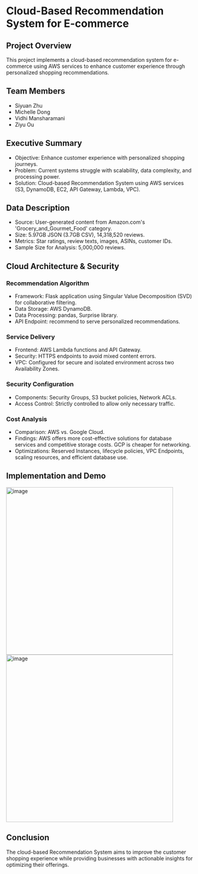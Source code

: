 # Cloud-Based Recommendation System for E-commerce
## Project Overview
This project implements a cloud-based recommendation system for e-commerce using AWS services to enhance customer experience through personalized shopping recommendations.

## Team Members
- Siyuan Zhu
- Michelle Dong
- Vidhi Mansharamani
- Ziyu Ou

## Executive Summary
- Objective: Enhance customer experience with personalized shopping journeys.
- Problem: Current systems struggle with scalability, data complexity, and processing power.
- Solution: Cloud-based Recommendation System using AWS services (S3, DynamoDB, EC2, API Gateway, Lambda, VPC).

## Data Description
- Source: User-generated content from Amazon.com's 'Grocery_and_Gourmet_Food' category.
- Size: 5.97GB JSON (3.7GB CSV), 14,318,520 reviews.
- Metrics: Star ratings, review texts, images, ASINs, customer IDs.
- Sample Size for Analysis: 5,000,000 reviews.

## Cloud Architecture & Security
### Recommendation Algorithm
- Framework: Flask application using Singular Value Decomposition (SVD) for collaborative filtering.
- Data Storage: AWS DynamoDB.
- Data Processing: pandas, Surprise library.
- API Endpoint: recommend to serve personalized recommendations.
### Service Delivery
- Frontend: AWS Lambda functions and API Gateway.
- Security: HTTPS endpoints to avoid mixed content errors.
- VPC: Configured for secure and isolated environment across two Availability Zones.
### Security Configuration
- Components: Security Groups, S3 bucket policies, Network ACLs.
- Access Control: Strictly controlled to allow only necessary traffic.
### Cost Analysis
- Comparison: AWS vs. Google Cloud.
- Findings: AWS offers more cost-effective solutions for database services and competitive storage costs. GCP is cheaper for networking.
- Optimizations: Reserved Instances, lifecycle policies, VPC Endpoints, scaling resources, and efficient database use.
## Implementation and Demo
<img width="450" alt="image" src="https://github.com/user-attachments/assets/8977add2-93d9-437a-9672-db5f845a2634">
<img width="450" alt="image" src="https://github.com/user-attachments/assets/80cc81da-5a00-4cfc-a150-418ddf1f9962">

## Conclusion
The cloud-based Recommendation System aims to improve the customer shopping experience while providing businesses with actionable insights for optimizing their offerings.
